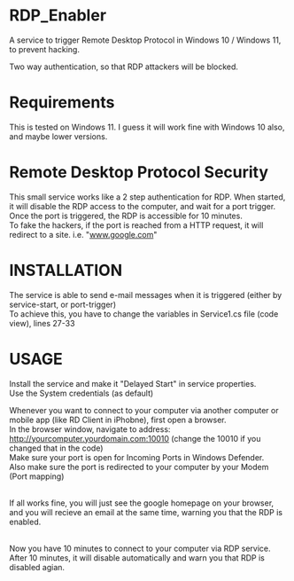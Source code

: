 # RDP_Enabler
A service to trigger Remote Desktop Protocol in Windows 10 / Windows 11, to prevent hacking.<br>

Two way authentication, so that RDP attackers will be blocked. <br>


# Requirements
This is tested on Windows 11. I guess it will work fine with Windows 10 also, and maybe lower versions.

# Remote Desktop Protocol Security
This small service works like a 2 step authentication for RDP. When started, it will disable the RDP access to the computer, and wait for a port trigger. <br>
Once the port is triggered, the RDP is accessible for 10 minutes. <br>
To fake the hackers, if the port is reached from a HTTP request, it will redirect to a site. i.e. "www.google.com"

# INSTALLATION
The service is able to send e-mail messages when it is triggered (either by service-start, or port-trigger)<br>
To achieve this, you have to change the variables in Service1.cs file (code view), lines 27-33<br>

# USAGE

Install the service and make it "Delayed Start" in service properties. <br>
Use the System credentials (as default)<br>

Whenever you want to connect to your computer via another computer or mobile app (like RD Client in iPhobne), first open a browser.<br>
In the browser window, navigate to address:  http://yourcomputer.yourdomain.com:10010  (change the 10010 if you changed that in the code)<br>
Make sure your port is open for Incoming Ports in Windows Defender.<br>
Also make sure the port is redirected to your computer by your Modem (Port mapping)<br><br>

If all works fine, you will just see the google homepage on your browser, and you will recieve an email at the same time, warning you that the RDP is enabled.<br><br>

Now you have 10 minutes to connect to your computer via RDP service. After 10 minutes, it will disable automatically and warn you that RDP is disabled agian.<br><br>


